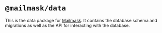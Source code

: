# `@mailmask/data`

This is the data package for [Mailmask](https://msk.sh). It contains the database schema and migrations
as well as the API for interacting with the database.

